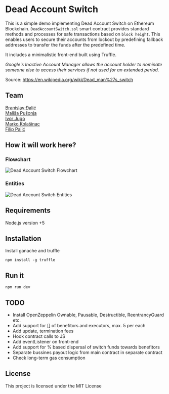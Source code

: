 # Dead Account Switch

This is a simple demo implementing Dead Account Switch on Ethereum Blockchain.
```DeadAccountSwitch.sol``` smart contract provides standard methods and processes for safe transactions based on `block height`. This enables users to secure their accounts from lockout by predefining fallback addresses to transfer the funds after the predefined time.

It includes a minimalistic front-end built using Truffle.

*Google's Inactive Account Manager allows the account holder to nominate someone else to access their services if not used for an extended period.*

Source: https://en.wikipedia.org/wiki/Dead_man%27s_switch
## Team
[Branislav Đalić](https://github.com/Omodaka9375) \
[Mališa Pušonja](https://github.com/horohronos) \
[Ivor Jugo](https://github.com/ivorrr) \
[Marko Kolašinac](https://github.com/SefSmrka) \
[Filip Pajić](https://github.com/pajicf)

## How it will work here?

### Flowchart

![Dead Account Switch Flowchart](flowchart.png)

### Entities

![Dead Account Switch Entities](das.png)
## Requirements

Node.js version +5

## Installation

Install ganache and truffle
```
npm install -g truffle
```
## Run it

```
npm run dev
```

## TODO
- Install OpenZeppelin Ownable, Pausable, Destructible, ReentrancyGuard etc.
- Add support for [] of benefitors and executors, max. 5 per each 
- Add update, termination fees
- Hook contract calls to JS
- Add eventListener on front-end
- Add support for % based dispersal of switch funds towards benefitors
- Separate bussines payout logic from main contract in separate contract
- Check long-term gas consumption

## License

This project is licensed under the MIT License


